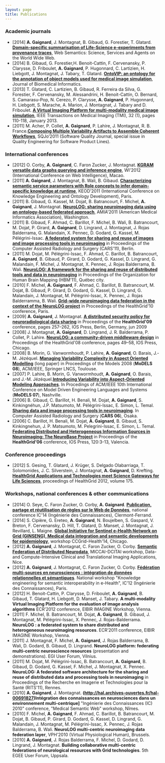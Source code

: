 ```yaml
---
layout: page
title: Publications
---
```


### Academic journals

* [2014] __A. Gaignard__, J. Montagnat, B. Gibaud, G. Forestier, T. Glatard. **[Domain-specific summarisation of Life-Science e-experiments from provenance traces](http://hal.archives-ouvertes.fr/docs/01/02/75/96/PDF/JWS-D-13-00125R4.pdf)**, Web Semantics: Science, Services and Agents on the World Wide Web.
* [2014] B. Gibaud, G. Forestier,H. Benoit-Cattin, F. Cervenansky, P. Clarysse, D. Friboulet, __A. Gaignard__, P. Hugonnard, C. Lartizien, H. Liebgott, J. Montagnat, J. Tabary, T. Glatard. **[OntoVIP: an ontology for the annotation of object models used for medical image simulation](http://www.hal.inserm.fr/docs/01/06/23/71/PDF/ontovip-for-hal.pdf)**, Journal of Biomedical Informatics.
* [2013] T. Glatard, C. Lartizien, B. Gibaud, R. Ferreira da Silva, G. Forestier, F. Cervenansky, M. Alessandrini, H. Benoit-Cattin, O. Bernard, S. Camarasu-Pop, N. Cerezo, P. Clarysse, __A. Gaignard__, P. Hugonnard, H. Liebgott, S. Marache, A. Marion, J. Montagnat, J. Tabary and D. Friboulet. **[A Virtual Imaging Platform for multi-modality medical image simulation](http://hal.archives-ouvertes.fr/index.php?halsid=u30g98d20u1npr3rkno6goci74&view_this_doc=inserm-00762497&version=1)**, IEEE Transactions on Medical Imaging (TMI), 32 (1), pages 110-118, January 2013.
* [2011] M. Acher, P. Collet, __A. Gaignard__, P. Lahire, J. Montagnat, R. B. France.**[Composing Multiple Variability Artifacts to Assemble Coherent Workflows](http://hal.archives-ouvertes.fr/index.php?halsid=njs56o622d3bvpgdae0ek1erb4&view_this_doc=hal-00733556&version=1)**, SQJo’2011 (Software Quality Journal, special issue in Quality Engineering for Software Product Lines).


### International conferences

* [2012] O. Corby, __A. Gaignard__, C. Faron Zucker, J. Montagnat. **[KGRAM versatile data graphs querying and inference engine](http://hal.archives-ouvertes.fr/hal-00746772)**, WI'2012 (International Conference on Web Intelligence), Macao.
* [2011] __A. Gaignard__, J. Montagnat, B. Wali, B. Gibaud. **[Characterizing semantic service parameters with Role concepts to infer domain-specific knowledge at runtime](http://hal.archives-ouvertes.fr/hal-00677829)**, KEOD’2011 (International Conference on Knowledge Engineering and Ontology Development), Paris.
* [2011] B. Gibaud, G. Kassel, M. Dojat, B. Batrancourt, F. Michel, __A. Gaignard__, J. Montagnat. **[NeuroLOG: sharing neuroimaging data using an ontology-based federated approach](http://hal.archives-ouvertes.fr/hal-00683087)**, AMIA'2011 (American Medical Informatics Association), Washington.
* [2011] B. Gibaud, F. Ahmad, C. Barillot, F. Michel, B. Wali, B. Batrancourt, M. Dojat, P. Girard, __A. Gaignard__, D. Lingrand, J. Montagnat, J. Rojas Balderrama, G. Malandain, X. Pennec, D. Godard, G. Kassel, M. Pélégrini-Issac. **[A federated system for sharing and reuse of images and image processing tools in neuroimaging](http://hal.archives-ouvertes.fr/hal-00690921)**   in Proceedings of the Computer Assisted Radiology and Surgery (CARS'11), Berlin.
* [2011] M. Dojat, M. Pélégrini-Issac, F. Ahmad, C. Barillot, B. Batrancourt, __A. Gaignard__, B. Gibaud, P. Girard, D. Godard, G. Kassel, D. Lingrand, G. Malandain, F. Michel, J. Montagnat, X. Pennec, J. Rojas Balderrama, B. Wali. **[NeuroLOG: A framework for the sharing and reuse of distributed tools and data in neuroimaging](http://www.google.fr/url?sa=t&rct=j&q=&esrc=s&source=web&cd=1&ved=0CDQQFjAA&url=http%3A%2F%2Fneurolog.i3s.unice.fr%2F_media%2Fpublic_namespace%2Fhbm11-def.pdf&ei=SSk5U-DPKsaxhAfiyYG4BA&usg=AFQjCNFxWPvs_VncRW-kA4z8du2plzOYxw&sig2=FGhDvob_vAS69CkAnr-2Xw&bvm=bv.63808443,d.Yms)**   in Proceedings of the Organization for Human Brain Mapping (HBM'11), Québec city.
* [2010] F. Michel, __A. Gaignard__, F. Ahmad, C. Barillot, B. Batrancourt, M. Dojat, B. Gibaud, P. Girard, D. Godard,  G. Kassel, D. Lingrand, G. Malandain, J. Montagnat, M. Pélégrini-Issac, X. Pennec, J. Rojas Balderramma, B. Wali. **[Grid-wide neuroimaging data federation in the context of the NeuroLOG project](http://hal.archives-ouvertes.fr/inserm-00512799)** in Proceedings of the HealthGrid'10  conference, Paris.
* [2009] __A. Gaignard__, J. Montagnat. **[A distributed security policy for neuroradiological data sharing](http://hal.archives-ouvertes.fr/hal-00677795)**   in Proceedings of the **HealthGrid'09**  conference, pages 257–262, IOS Press, Berlin, Germany, jun 2009
* [2008] J. Montagnat, __A. Gaignard__, D. Lingrand, J. R. Balderrama, P. Collet, P. Lahire. **[NeuroLOG: a community-driven middleware design](http://hal.archives-ouvertes.fr/hal-00461611)**   in Proceedings of the HealthGrid'08  conference, pages 49–58, IOS Press, Chicago.
* [2008] B. Morin, G. Vanwormhoudt, P. Lahire, __A. Gaignard__, O. Barais, J.-M. Jézéquel. **[Managing Variability Complexity in Aspect Oriented Modelling](http://hal.archives-ouvertes.fr/inria-00457129)**   (long paper) in Proceedings of the Models 2008 (**MoDELS 08**), ACM/IEEE, Springer LNCS, Toulouse.
* [2007] P. Lahire, B. Morin, G. Vanwormhoudt, __A. Gaignard__, O. Barais, and J.-M. Jézéquel.**[Introducing Variability into Aspect-Oriented Modeling Approaches](http://hal.archives-ouvertes.fr/inria-00477562)**. In Procedings of ACM/IEEE 10th International Conference on Model Driven Engineering Languages and Systems (**MoDELS 07**), Nashville.
* [2006] B. Gibaud, C. Barillot, H. Benali, M. Dojat, __A. Gaignard__, S. Kinkingnéhun, J.P. Matsumoto, M. Pélégrini-Issac, E. Simon, L. Temal. **[Sharing data and image processing tools in neuroimaging](http://hal.archives-ouvertes.fr/inserm-00152138)**. In Computer Assisted Radiology and Surgery (**CARS 06**), Osaka.
* [2006] C. Barillot, H. Benali, M. Dojat, __A. Gaignard__, B. Gibaud, S. Kinkingnehun, J. P. Matsumoto, M. Pelegrini-Issac, E. Simon, L. Temal. **[Federating Distributed and Heterogeneous Information Sources in Neuroimaging: The NeuroBase Project](http://hal.archives-ouvertes.fr/inserm-00141685)**  in Proceedings of the **HealthGrid'06**  conference, IOS Press, 120:3-13, Valencia.

### Conference proceedings

* [2012] S. Gesing, T. Glatard, J. Krüger, S. Delgado Olabarriaga, T. Solomonides, J. C. Silverstein, J. Montagnat, __A. Gaignard__, D. Krefting. **[HealthGrid Applications and Technologies meet Science Gateways for Life Sciences](http://hal.archives-ouvertes.fr/hal-00842780)**, proceedings of HealthGrid 2012, volume 175.

### Workshops, national conferences & other communications

* [2014] O. Seye, C. Faron Zucker, O. Corby, __A. Gaignard__. **[Publication, partage et réutilisation de règles sur le Web de Données](http://hal.archives-ouvertes.fr/hal-01015281)**, national conference IC'14 (Ingénierie des Connaissances), Clermont-Ferrand.
* [2014] S. Cipière, G. Ereteo, __A. Gaignard__, N. Boujelben, S. Gaspard, V. Breton, F. Cervenansky, D. Hill, T. Glatard, D. Manset, J. Montagnat, J. Revillard, L. Maigne. **[Global Initiative for Sentinel e-Health Network on Grid (GINSENG), Medical data integration and semantic developments for epidemiology](https://hal.archives-ouvertes.fr/hal-01048737)**, workshop CCGrid-Health'14, Chicago.
* [2012] __A. Gaignard__, J. Montagnat, C. Faron Zucker, O. Corby. **[Semantic Federation of Distributed Neurodata](http://hal.archives-ouvertes.fr/hal-00746765)**, MICCAI-DCITAI workshop, Data- and Compute-Intensive Clinical and Translational Imaging Applications, Nice.
* [2012] __A. Gaignard__, J. Montagnat, C. Faron Zucker, O. Corby. **[Fédération multi-sources en neurosciences : intégration de données relationnelles et sémantiques](http://hal.archives-ouvertes.fr/hal-01018722)**.  National workshop "Knowledge engineering for semantic interoperability in e-Health", IC'12 (Ingénierie des Connaissances), Paris.
* [2012] H. Benoit-Cattin, P. Clarysse, D. Friboulet, __A. Gaignard__, B. Gibaud, T. Glatard, H. Liebgott, D. Manset, J. Tabary. **A multi-modality Virtual Imaging Platform for the evaluation of image analysis algorithms**  ECR’2012 conference, EIBIR IMAGINE Workshop, Vienna.
* [2011] F. Michel, B. Batrancourt, M. Dojat, __A. Gaignard__, B. Gibaud, J. Montagnat, M. Pélégrini-Issac, X. Pennec, J. Rojas-Balderrama. **NeuroLOG : a federated system to share distributed and heterogeneous neuroimaging resources**. ECR’2011 conference, EIBIR IMAGINE Workshop, Vienna.
* [2011] J. Montagnat, F. Michel, __A. Gaignard__, J. Rojas Balderrama, B. Wali, D. Godard, B. Gibaud, D. Lingrand. **NeuroLOG platform: federating multi-centric neuroscience resources**  (presentation and demonstrations). EGI User Forum, Vilnius.
* [2011] M. Dojat, M. Pélégrini-Issac, B. Batrancourt, __A. Gaignard__, B. Gibaud, D. Godard, G. Kassel, F. Michel, J. Montagnat, X. Pennec. **NeuroLOG: A federated software architecture for the sharing and reuse of distributed data and processing tools in neuroimaging**   in Proceedings of the Recherche en Imagerie et Technologies pour la Santé (RITS'11), Rennes.
* [2010] __A. Gaignard__, J. Montagnat. **(http://hal.archives-ouvertes.fr/hal-00691827)Intégration des connaissances en neurosciences dans un environnement multi-centrique]**  "Ingénierie des Connaissances (IC) 2010" conference, "Medical Semantic Web" workshop, Nîmes.
* [2010] F. Michel, __A. Gaignard__, F. Ahmad, C. Barillot, B. Batrancourt, M. Dojat, B. Gibaud, P. Girard, D. Godard, G. Kassel, D. Lingrand, G. Malandain, J. Montagnat, M. Pélégrini-Issac, X. Pennec, J. Rojas Balderrama, B. Wali. **NeuroLOG multi-centric neuroimaging data federation layer**, VPH'2010 (Virtual Physiological Human), Brussels.
* [2010] __A. Gaignard__, J. Rojas Balderrama, F. Michel, D. Godard, D. Lingrand, J. Montagnat. **Building collaborative multi-centric federations of neurological resources with Grid technologies**. 5th EGEE User Forum, Uppsala.

